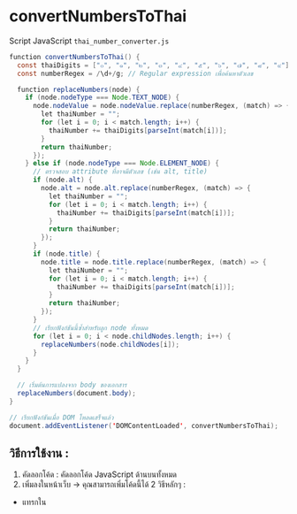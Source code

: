 # convertNumbersToThai
Script JavaScript `thai_number_converter.js`

```java
function convertNumbersToThai() {
  const thaiDigits = ["๐", "๑", "๒", "๓", "๔", "๕", "๖", "๗", "๘", "๙"];
  const numberRegex = /\d+/g; // Regular expression เพื่อค้นหาตัวเลข

  function replaceNumbers(node) {
    if (node.nodeType === Node.TEXT_NODE) {
      node.nodeValue = node.nodeValue.replace(numberRegex, (match) => {
        let thaiNumber = "";
        for (let i = 0; i < match.length; i++) {
          thaiNumber += thaiDigits[parseInt(match[i])];
        }
        return thaiNumber;
      });
    } else if (node.nodeType === Node.ELEMENT_NODE) {
      // ตรวจสอบ attribute ที่อาจมีตัวเลข (เช่น alt, title)
      if (node.alt) {
        node.alt = node.alt.replace(numberRegex, (match) => {
          let thaiNumber = "";
          for (let i = 0; i < match.length; i++) {
            thaiNumber += thaiDigits[parseInt(match[i])];
          }
          return thaiNumber;
        });
      }
      if (node.title) {
        node.title = node.title.replace(numberRegex, (match) => {
          let thaiNumber = "";
          for (let i = 0; i < match.length; i++) {
            thaiNumber += thaiDigits[parseInt(match[i])];
          }
          return thaiNumber;
        });
      }
      // เรียกฟังก์ชันนี้ซ้ำสำหรับลูก node ทั้งหมด
      for (let i = 0; i < node.childNodes.length; i++) {
        replaceNumbers(node.childNodes[i]);
      }
    }
  }

  // เริ่มต้นการแปลงจาก body ของเอกสาร
  replaceNumbers(document.body);
}

// เรียกฟังก์ชันเมื่อ DOM โหลดเสร็จแล้ว
document.addEventListener('DOMContentLoaded', convertNumbersToThai);
```

## วิธีการใช้งาน :

1. คัดลอกโค้ด : คัดลอกโค้ด JavaScript ด้านบนทั้งหมด
2. เพิ่มลงในหน้าเว็บ -> คุณสามารถเพิ่มโค้ดนี้ได้ 2 วิธีหลักๆ :
  - แทรกใน <script> tag : วางโค้ดภายใน <script> tag ที่ส่วนท้ายของ <body> หรือใน <head> ของหน้า HTML ของคุณ :
    
    ```html
    <!DOCTYPE html>
    <html>
    <head>
      <title>หน้าเว็บของฉัน</title>
    </head>
    <body>
      <h1>สินค้า 123 รายการ</h1>
      <p>ราคา: 456 บาท</p>
    
      <script>
        function convertNumbersToThai() {
          // ... โค้ด JavaScript ที่คัดลอกมา ...
        }
    
        document.addEventListener('DOMContentLoaded', convertNumbersToThai);
      </script>
    </body>
    </html>
    ```
    
  - สร้างไฟล์ JavaScript ภายนอก : บันทึกโค้ดเป็นไฟล์ .js เช่น `thai_number_converter.js` ลิงก์ไฟล์ JavaScript นี้ในส่วน `<head>` หรือก่อนปิด `<body>` ของหน้า HTML :
    
    ```html
    <!DOCTYPE html>
    <html>
    <head>
      <title>หน้าเว็บของฉัน</title>
      <script src="thai_number_converter.js"></script>
    </head>
    <body>
      <h1>สินค้า 123 รายการ</h1>
      <p>ราคา: 456 บาท</p>
    </body>
    </html>
    ```

**คำอธิบายการทำงานของสคริปต์ :**
1. **thaiDigits Array** : เก็บตัวเลขไทยตั้งแต่ ๐ ถึง ๙
2. **numberRegex** : `Regular expression /\d+/g` ใช้เพื่อค้นหาตัวเลขที่เป็นชุด (หนึ่งตัวขึ้นไป) ทั่วทั้งข้อความ
3. **replaceNumbers(node) Function** :
  - ตรวจสอบ Text Node : ถ้า `node` เป็น `Text Node` (ส่วนของข้อความ) จะทำการแทนที่ตัวเลขที่พบด้วยตัวเลขไทย
  - ตรวจสอบ Element Node : ถ้า `node` เป็น `Element Node` (เช่น `<h1>`, `<p>`, `<span>`) จะตรวจสอบ `attribute alt` และ `title` ด้วย (เนื่องจากบางครั้งตัวเลขอาจอยู่ใน `attribute` เหล่านี้) และเรียกฟังก์ชัน `replaceNumbers` เองซ้ำ (recursion) สำหรับลูก `node` ทั้งหมดของ `element` นี้ เพื่อให้ครอบคลุมทุกส่วนของ `DOM`
  - การแทนที่ตัวเลข : เมื่อพบตัวเลข (ผ่าน `match` ใน `replace`) จะทำการวนลูปแต่ละหลักของตัวเลขนั้น และแปลงเป็นตัวเลขไทยจาก `thaiDigits array`
4. **document.addEventListener(`'DOMContentLoaded'`, `convertNumbersToThai`);** : บรรทัดนี้ทำให้แน่ใจว่าฟังก์ชัน `convertNumbersToThai` จะถูกเรียกใช้หลังจากที่ DOM (Document Object Model) ของหน้าเว็บโหลดและพร้อมใช้งานแล้ว เพื่อให้สคริปต์สามารถเข้าถึงและแก้ไขเนื้อหาทั้งหมดได้อย่างถูกต้อง

**ข้อควรระวัง :**
- สคริปต์นี้จะแปลงตัวเลขทั้งหมดที่พบในหน้าเว็บ ซึ่งอาจรวมถึงตัวเลขที่ไม่ต้องการแปลง เช่น ตัวเลขใน URL, ตัวเลขในโค้ด JavaScript อื่นๆ (ถ้ามีอยู่ในหน้าเดียวกัน), หรือตัวเลขในรูปแบบ วันที่/เวลา **ที่คุณอาจต้องการให้แสดงเป็นเลขอารบิก**
- ประสิทธิภาพ : หากหน้าเว็บของคุณมีเนื้อหาจำนวนมาก การวนลูปและตรวจสอบทุก `node` อาจส่งผลต่อประสิทธิภาพเล็กน้อย
- การเปลี่ยนแปลงแบบไดนามิก : หากเนื้อหาของหน้าเว็บมีการเปลี่ยนแปลงแบบไดนามิก (เช่น ผ่าน **AJAX** หรือ **JavaScript** อื่นๆ) คุณอาจต้องเรียกใช้ฟังก์ชัน `convertNumbersToThai` อีกครั้งหลังจากที่เนื้อหาส่วนนั้นถูกโหลดหรืออัปเดตแล้ว
- หากคุณมีข้อกำหนดที่เฉพาะเจาะจงมากขึ้น (เช่น ต้องการแปลงเฉพาะตัวเลขในบางส่วนของหน้าเว็บ หรือยกเว้นบางส่วน) คุณอาจต้องปรับปรุงสคริปต์ให้ตรงกับความต้องการของคุณ
